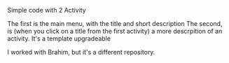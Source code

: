 Simple code with 2 Activity

The first is the main menu, with the title and short description
The second, is (when you click on a title from the first activity) a more descrpition of an activity. It's a template upgradeable

I worked with Brahim, but it's a different repository.
